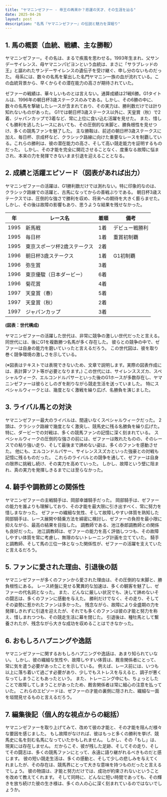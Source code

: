 ```yaml
---
title: "ヤマニンゼファー - 帝王の再来か？悲運の天才、その生涯を辿る"
date: 2025-04-26
layout: post
description: "名馬『ヤマニンゼファー』の伝説と魅力を深堀り"
---
```


## 1. 馬の概要（血統、戦績、主な勝鞍）

ヤマニンゼファー。その名は、まるで疾風を思わせる。1993年生まれ、父サンデーサイレンス、母ヤマニンパピヨンという血統は、まさに「サラブレッドの王」と謳われたサンデーサイレンスの遺伝子を受け継ぐ、申し分のないものだった。  母系には、数々の名馬を輩出した名門ヤマニン一族の血が流れている。この血統背景から、早くからその潜在能力の高さが期待されていた。

ゼファーの戦績は、華々しいものとは言えない。通算成績は21戦6勝。G1タイトルは、1996年の朝日杯3歳ステークスのみである。しかし、その6勝の中に、数々の名馬を撃破したレースが含まれており、その実力は、勝利数だけでは計り知れないものがあった。  G1では朝日杯3歳ステークス以外に、天皇賞（秋）で2着、ジャパンカップで3着など、常に上位に食い込む活躍を見せた。  また、惜しくも勝利を逃したレースにおいても、その圧倒的な末脚と、勝負根性を見せつけ、多くの競馬ファンを魅了した。  主な勝鞍は、前述の朝日杯3歳ステークスに加え、毎日杯、京成杯など、クラシック路線に向けた重要なレースを制覇している。これらの勝利は、彼の潜在能力の高さ、そして高い競走能力を証明するものだった。  しかし、その才能を完全に開花させることなく、度重なる故障に悩まされ、本来の力を発揮できないまま引退を迎えることとなる。


## 2. 成績と活躍エピソード（図表があれば出力）

ヤマニンゼファーの活躍は、G1勝利数だけでは測れない。特に印象的なのは、クラシック路線での活躍と、古馬になってからの善戦ぶりである。  朝日杯3歳ステークスでは、圧倒的な強さで勝利を収め、将来への期待を大きく膨らませた。しかし、その後は故障の影響もあり、思うような結果を残せなかった。

| 年 | レース名 | 着順 | 備考 |
|---|---|---|---|
| 1995 | 新馬戦 | 1着 | デビュー戦勝利 |
| 1995 | 毎日杯 | 1着 | 重賞初制覇 |
| 1995 | 東京スポーツ杯2歳ステークス | 2着 |  |
| 1996 | 朝日杯3歳ステークス | 1着 | G1初制覇 |
| 1996 | 弥生賞 | 3着 | |
| 1996 | 東京優駿（日本ダービー） | 6着 |  |
| 1996 | 菊花賞 | 4着 |  |
| 1997 | 天皇賞（春） | 5着 |  |
| 1997 | 天皇賞（秋） | 2着 |  |
| 1997 | ジャパンカップ | 3着 |  |


**(図表：世代構成)**

ヤマニンゼファーの活躍した世代は、非常に競争の激しい世代だったと言える。  同世代には、後にG1を複数勝つ名馬が多く存在した。  彼らとの競争の中で、ゼファーは自身の能力を磨いていったと言えるだろう。  この世代図は、彼を取り巻く競争環境の激しさを示している。

(※図表はテキストでは表現できないため、文章で説明します。実際の図表作成には、表計算ソフト等が必要となります。)  この世代には、サイレンススズカ、スペシャルウィーク、エルコンドルパサーといった後のG1ホースが多数存在し、ヤマニンゼファーは彼らとしのぎを削りながら競走生活を送っていました。  特にスペシャルウィークとは、幾度となく激戦を繰り広げ、名勝負を演じました。


## 3. ライバル馬との対決

ヤマニンゼファー最大のライバルは、間違いなくスペシャルウィークだった。  2頭は、クラシック路線で幾度となく激突し、競馬史に残る名勝負を繰り広げた。  特に、ダービーでの対戦は、多くの競馬ファンの記憶に深く刻まれている。  スペシャルウィークの圧倒的な強さの前には、ゼファーは敗れたものの、そのレースでの粘り強い走り、そして最後まで諦めない姿は、多くのファンを感動させた。  他にも、エルコンドルパサー、サイレンススズカといった強豪との対戦も記憶に残るものだった。  これらのライバルとの競争を通して、ゼファーは自身の限界に挑戦し続け、その実力を高めていった。  しかし、故障という壁に阻まれ、真の実力を発揮しきるまでには至らなかった。


## 4. 騎手や調教師との関係性

ヤマニンゼファーの主戦騎手は、岡部幸雄騎手だった。  岡部騎手は、ゼファーの能力を誰よりも理解しており、その才能を最大限に引き出すべく、常に努力を惜しまなかった。  ゼファーの繊細な気性、そして故障しやすい体質を熟知した岡部騎手は、レース展開や騎乗方法を綿密に検討し、ゼファーの負担を最小限に抑えながら、最高の結果を目指した。  調教師である、池江泰郎調教師との関係も良好だった。  池江調教師は、ゼファーの能力を高く評価しつつも、その故障しやすい体質を常に考慮し、無理のないトレーニング計画を立てていた。  騎手と調教師、そして馬の三位一体となった関係性が、ゼファーの活躍を支えていたと言えるだろう。


## 5. ファンに愛された理由、引退後の話

ヤマニンゼファーが多くのファンから愛された理由は、その圧倒的な末脚と、勝負根性にある。  レース終盤に見せる驚異的な加速は、多くの観客を魅了し、ゼファーの代名詞となった。  また、どんなに厳しい状況でも、決して諦めないその闘志は、多くのファンに感動を与えた。  勝利だけでなく、その走り、そしてその姿勢に惹かれたファンは多かった。  残念ながら、故障により全盛期の力を発揮しきれずに引退を迎えたが、それでも多くのファンは彼の才能と努力を称え、惜しまれつつも、その競走生活に幕を閉じた。  引退後は、種牡馬として繋養されたが、残念ながら大きな成功を収めることはできなかった。


## 6. おもしろハプニングや逸話

ヤマニンゼファーに関するおもしろハプニングや逸話は、あまり知られていない。  しかし、彼の繊細な気性や、故障しやすい体質は、厩舎関係者にとって、常に気を遣う必要があったことを示している。  例えば、レース前には、いつも以上に落ち着いて過ごす必要があり、少しでもストレスを与えると、調子が悪くなってしまうこともあったという。  また、トレーニング中にも、ちょっとしたことで故障してしまうことがあったため、厩舎関係者は常に細心の注意を払っていた。  これらのエピソードは、ゼファーの才能の裏側に隠された、繊細な一面を垣間見せるものと言えるだろう。


## 7. 編集後記（個人的な視点からの総括）

ヤマニンゼファーを取り上げてみて、改めて彼の才能と、その才能を阻んだ様々な要因を感じました。  もし故障がなければ、彼はもっと多くの勝利を挙げ、競馬史に名を刻む名馬になっていたかもしれません。  しかし、その「もし」は、現実には存在しません。  だからこそ、彼が残した足跡、そしてその走り、そしてその闘志は、多くの競馬ファンにとって、永遠に語り継がれるべきものだと感じます。  彼の短い競走生活は、多くの感動と、そして少しの悲しみを与えてくれましたが、その存在は、競馬界にとって大きな意味を持つものだったと言えるでしょう。  彼の物語は、才能と努力だけでは、成功が約束されないということを改めて教えてくれます。  そして同時に、どんなに短い時間であっても、その輝きを放ち続けた彼の生き様は、多くの人の心に深く刻まれているのではないでしょうか。
